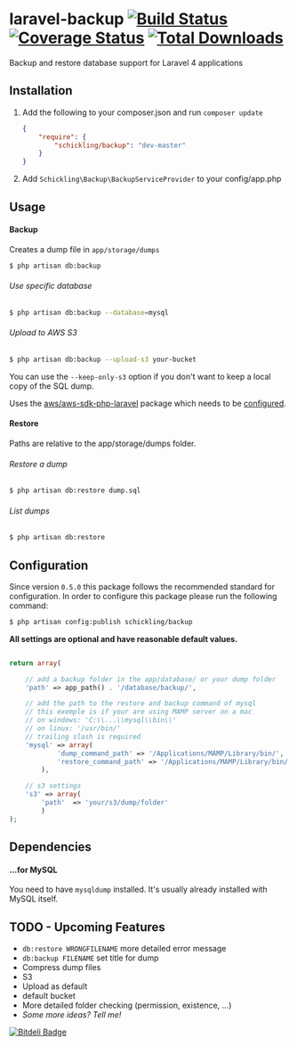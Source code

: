 laravel-backup [![Build Status](https://travis-ci.org/schickling/laravel-backup.png)](https://travis-ci.org/schickling/laravel-backup) [![Coverage Status](https://coveralls.io/repos/schickling/laravel-backup/badge.png?branch=master)](https://coveralls.io/r/schickling/laravel-backup?branch=master) [![Total Downloads](https://poser.pugx.org/schickling/backup/downloads.png)](https://packagist.org/packages/schickling/backup)
==============

Backup and restore database support for Laravel 4 applications

## Installation

1. Add the following to your composer.json and run `composer update`

    ```json
    {
        "require": {
            "schickling/backup": "dev-master"
        }
    }
    ```

2. Add `Schickling\Backup\BackupServiceProvider` to your config/app.php

## Usage

#### Backup
Creates a dump file in `app/storage/dumps`
```sh
$ php artisan db:backup
```

###### Use specific database
```sh
$ php artisan db:backup --database=mysql
```

###### Upload to AWS S3
```sh
$ php artisan db:backup --upload-s3 your-bucket
```

You can use the `--keep-only-s3` option if you don't want to keep a local copy of the SQL dump.

Uses the [aws/aws-sdk-php-laravel](https://github.com/aws/aws-sdk-php-laravel) package which needs to be [configured](https://github.com/aws/aws-sdk-php-laravel#configuration).

#### Restore
Paths are relative to the app/storage/dumps folder.

###### Restore a dump
```sh
$ php artisan db:restore dump.sql
```

###### List dumps
```sh
$ php artisan db:restore
```

## Configuration
Since version `0.5.0` this package follows the recommended standard for configuration. In order to configure this package please run the following command:

```sh
$ php artisan config:publish schickling/backup
```

__All settings are optional and have reasonable default values.__
```php

return array(

	// add a backup folder in the app/database/ or your dump folder
    'path' => app_path() . '/database/backup/',

    // add the path to the restore and backup command of mysql
    // this exemple is if your are using MAMP server on a mac
    // on windows: 'C:\\...\\mysql\\bin\\'
    // on linux: '/usr/bin/'
    // trailing slash is required
    'mysql' => array(
			'dump_command_path' => '/Applications/MAMP/Library/bin/',
			'restore_command_path' => '/Applications/MAMP/Library/bin/',
		),

    // s3 settings
    's3' => array(
        'path'  => 'your/s3/dump/folder'
        )
);
```

## Dependencies

#### ...for MySQL
You need to have `mysqldump` installed. It's usually already installed with MySQL itself.

## TODO - Upcoming Features
* `db:restore WRONGFILENAME` more detailed error message
* `db:backup FILENAME` set title for dump
* Compress dump files
* S3
 * Upload as default
 * default bucket
* More detailed folder checking (permission, existence, ...)
* *Some more ideas? Tell me!*


[![Bitdeli Badge](https://d2weczhvl823v0.cloudfront.net/schickling/laravel-backup/trend.png)](https://bitdeli.com/free "Bitdeli Badge")

